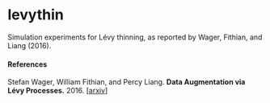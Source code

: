 # levythin
Simulation experiments for L&eacute;vy thinning, as reported by Wager, Fithian, and Liang (2016).

#### References
Stefan Wager, William Fithian, and Percy Liang.
<b>Data Augmentation via L&eacute;vy Processes.</b>
2016. [<a href="http://arxiv.org/abs/1603.06340">arxiv</a>]
